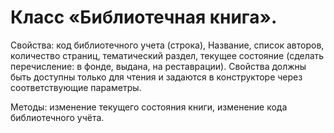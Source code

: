 # Класс «Библиотечная книга».

Свойства: код библиотечного учета (строка), Название, список авторов, количество страниц, тематический раздел, текущее состояние (сделать перечисление: в фонде, выдана, на реставрации). Свойства должны быть доступны только для чтения и задаются в конструкторе через соответствующие параметры.

Методы: изменение текущего состояния книги, изменение кода библиотечного учёта.
